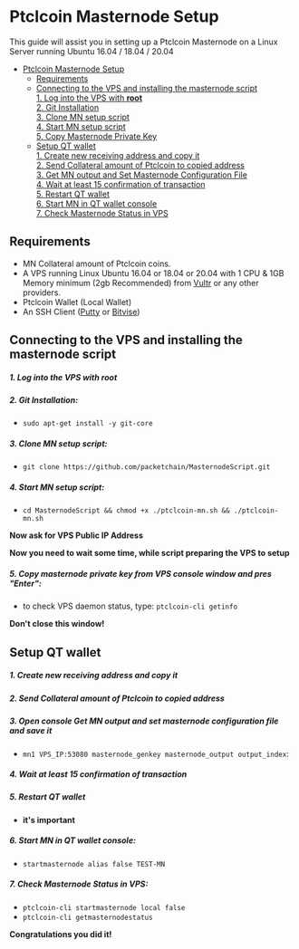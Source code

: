 # Ptclcoin Masternode Setup
This guide will assist you in setting up a Ptclcoin Masternode on a Linux Server running Ubuntu 16.04 / 18.04 / 20.04

- [Ptclcoin Masternode Setup](#ptclcoin-masternode-setup)  
    * [Requirements](#requirements)
  * [Connecting to the VPS and installing the masternode script](#Connecting-to-the-VPS-and-installing-the-masternode-script)  
         [1. Log into the VPS with **root**](#1-log-into-the-vps-with-root)  
         [2. Git Installation](#2-git-installation)  
         [3. Clone MN setup script](#3-clone-mn-setup-script)  
         [4. Start MN setup script](#4-start-mn-setup-script)  
         [5. Copy Masternode Private Key](#5-copy-masternode-private-key-from-vps-console-window-and-pres-enter)
  * [Setup QT wallet](#setup-qt-wallet)  
         [1. Create new receiving address and copy it](#1-create-new-receiving-address-and-copy-it)  
     [2. Send Collateral amount of Ptclcoin to copied address](#2-send-collateral-amount-of-ptclcoin-to-copied-address)  
     [3. Get MN output and Set Masternode Configuration File](#3-open-console-get-mn-output-and-set-masternode-configuration-file-and-save-it)  
     [4. Wait at least 15 confirmation of transaction](#4-wait-at-least-15-confirmation-of-transaction)  
         [5. Restart QT wallet](#5-restart-qt-wallet)  
         [6. Start MN in QT wallet console](#6-start-mn-in-qt-wallet-console)  
     [7. Check Masternode Status in VPS](#7-check-masternode-status-in-vps)  

## Requirements
- MN Collateral amount of Ptclcoin coins.
- A VPS running Linux Ubuntu 16.04 or 18.04 or 20.04 with 1 CPU & 1GB Memory minimum (2gb Recommended) from [Vultr](https://www.vultr.com/?ref=8622028) or any other providers.
- Ptclcoin Wallet (Local Wallet)
- An SSH Client (<a href="https://www.putty.org/" target="_blank">Putty</a> or <a href="https://dl.bitvise.com/BvSshClient-Inst.exe" target="_blank">Bitvise</a>)


## Connecting to the VPS and installing the masternode script

##### 1. Log into the VPS with **root**  

##### 2. Git Installation:  
- ```sudo apt-get install -y git-core```  

##### 3. Clone MN setup script:
- ```git clone https://github.com/packetchain/MasternodeScript.git```  

##### 4. Start MN setup script:
- ```cd MasternodeScript && chmod +x ./ptclcoin-mn.sh && ./ptclcoin-mn.sh```

**Now ask for VPS Public IP Address**

**Now you need to wait some time, while script preparing the VPS to setup**  
##### 5. Copy masternode private key from VPS console window and pres "Enter":


- to check VPS daemon status, type: ```ptclcoin-cli getinfo```

**Don't close this window!**    

## Setup QT wallet
##### 1. Create new receiving address and copy it

##### 2. Send Collateral amount of Ptclcoin to copied address

##### 3. Open console Get MN output and set masternode configuration file and save it
- ```mn1 VPS_IP:53080 masternode_genkey masternode_output output_index```:

##### 4. Wait at least 15 confirmation of transaction

##### 5. Restart QT wallet  
- **it's important**

##### 6. Start MN in QT wallet console:
- ```startmasternode alias false TEST-MN```

##### 7. Check Masternode Status in VPS:
- ```ptclcoin-cli startmasternode local false```
- ```ptclcoin-cli getmasternodestatus```  

**Сongratulations you did it!**

